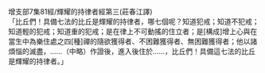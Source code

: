 增支部7集81經/輝耀的持律者經第三(莊春江譯)  
「比丘們！具備七法的比丘是輝耀的持律者，哪七個呢？知道犯戒；知道不犯戒；知道輕的犯戒；知道重的犯戒；是在律上不可動搖的住立者；是[構成]增上心與在當生中為樂住處之四[種]禪的隨欲獲得者、不困難獲得者、無困難獲得者；他以諸煩惱的滅盡，……（中略）作證後，進入後住於……，比丘們！具備這七法的比丘是輝耀的持律者。」  
  
  
